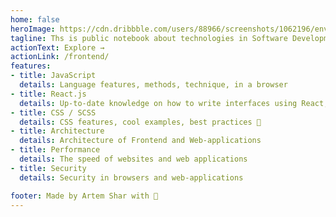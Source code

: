 ```yaml
---
home: false
heroImage: https://cdn.dribbble.com/users/88966/screenshots/1062196/environment.png
tagline: Ths is public notebook about technologies in Software Development, on the subjects of design, computer science, APIs, etc.
actionText: Explore →
actionLink: /frontend/
features:
- title: JavaScript
  details: Language features, methods, technique, in a browser
- title: React.js
  details: Up-to-date knowledge on how to write interfaces using React, examples
- title: CSS / SCSS
  details: CSS features, cool examples, best practices 🎨
- title: Architecture
  details: Architecture of Frontend and Web-applications
- title: Performance
  details: The speed of websites and web applications
- title: Security
  details: Security in browsers and web-applications 

footer: Made by Artem Shar with 🖤
---
```


<HomePage/>
